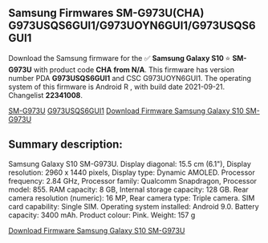 <h2>Samsung Firmwares SM-G973U(CHA) G973USQS6GUI1/G973UOYN6GUI1/G973USQS6GUI1</h2>
Download the Samsung firmware for the ✅ <strong>Samsung Galaxy S10 </strong> ⭐ <strong>SM-G973U</strong> with product code <strong>CHA</strong> <strong> from N/A</strong>. This firmware has version number PDA <strong>G973USQS6GUI1</strong> and CSC G973UOYN6GUI1. The operating system of this firmware is Android R , with build date 2021-09-21. Changelist <strong>22341008</strong>.


[SM-G973U](https://samfirm.shop/samsung/model/SM-G973U)
[G973USQS6GUI1](https://samfirm.shop/samsung/pda/G973USQS6GUI1)
[Download Firmware Samsung Galaxy S10 SM-G973U](https://samfirm.shop/samsung/firmware/458293)
<h2>Summary description:</h2>
<p>Samsung Galaxy S10 SM-G973U. Display diagonal: 15.5 cm (6.1"), Display resolution: 2960 x 1440 pixels, Display type: Dynamic AMOLED. Processor frequency: 2.84 GHz, Processor family: Qualcomm Snapdragon, Processor model: 855. RAM capacity: 8 GB, Internal storage capacity: 128 GB. Rear camera resolution (numeric): 16 MP, Rear camera type: Triple camera. SIM card capability: Single SIM. Operating system installed: Android 9.0. Battery capacity: 3400 mAh. Product colour: Pink. Weight: 157 g</p>


[Download Firmware Samsung Galaxy S10 SM-G973U](https://samfirm.shop/samsung/firmware/458293)
